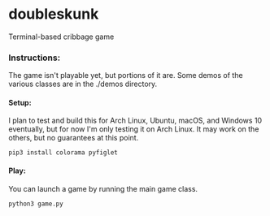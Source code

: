 # doubleskunk

Terminal-based cribbage game

### Instructions:

The game isn't playable yet, but portions of it are. Some demos of the various classes are in the ./demos directory. 

#### Setup:
I plan to test and build this for Arch Linux, Ubuntu, macOS, and Windows 10 eventually, but for now I'm only testing it on Arch Linux. It may work on the others, but no guarantees at this point.

    pip3 install colorama pyfiglet

#### Play:
You can launch a game by running the main game class.

    python3 game.py
